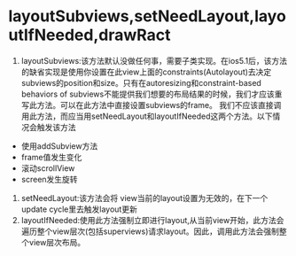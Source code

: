 # layoutSubviews,setNeedLayout,layoutIfNeeded,drawRact

1. layoutSubviews:该方法默认没做任何事，需要子类实现。在ios5.1后，该方法的缺省实现是使用你设置在此view上面的constraints\(Autolayout\)去决定subviews的position和size。只有在autoresizing和constraint-based behaviors of subviews不能提供我们想要的布局结果的时候，我们才应该重写此方法。可以在此方法中直接设置subviews的frame。 我们不应该直接调用此方法，而应当用setNeedLayout和layoutIfNeeded这两个方法。以下情况会触发该方法
  * 使用addSubview方法
  * frame值发生变化
  * 滚动scrollView
  * screen发生旋转


1. setNeedLayout:该方法会将 view当前的layout设置为无效的，在下一个update cycle里去触发layout更新
2. layoutIfNeeded:使用此方法强制立即进行layout,从当前view开始，此方法会遍历整个view层次\(包括superviews\)请求layout。因此，调用此方法会强制整个view层次布局。

